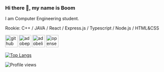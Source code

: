 <!-- ![](cat.gif) -->

<!--
**0736b/0736b** is a ✨ _special_ ✨ repository because its `README.md` (this file) appears on your GitHub profile.
![0736b's github stats](https://github-readme-stats.vercel.app/api?username=0736b)
![0736b's github stats](https://github-readme-stats.vercel.app/api?username=0736b)
![](vtec.gif) -->


### Hi there 👋, my name is Boom
I am Computer Engineering student.

Rookie: C++ / JAVA / React / Express.js / Typescript / Node.js / HTML&CSS



[<img src='https://cdn.jsdelivr.net/npm/simple-icons@3.0.1/icons/github.svg' alt='github' height='40'>](https://github.com/0736b)  [<img src='https://cdn.jsdelivr.net/npm/simple-icons@3.0.1/icons/adobephotoshop.svg' alt='adobephotoshop' height='40'>](https://github.com/0736b/)  [<img src='https://cdn.jsdelivr.net/npm/simple-icons@3.0.1/icons/adobelightroomcc.svg' alt='adobelightroomcc' height='40'>](https://github.com/0736b/)  [<img src='https://storage.googleapis.com/opensea-static/Logomark/Logomark-Blue.png' alt='opensea.io' height='40'>](https://opensea.io/collection/generativeworm)  

[![Top Langs](https://github-readme-stats.vercel.app/api/top-langs/?username=0736b&layout=compact)](https://github.com/anuraghazra/github-readme-stats)

<!-- ![GitHub metrics](https://metrics.lecoq.io/0736b)   -->

![Profile views](https://gpvc.arturio.dev/0736b)  
